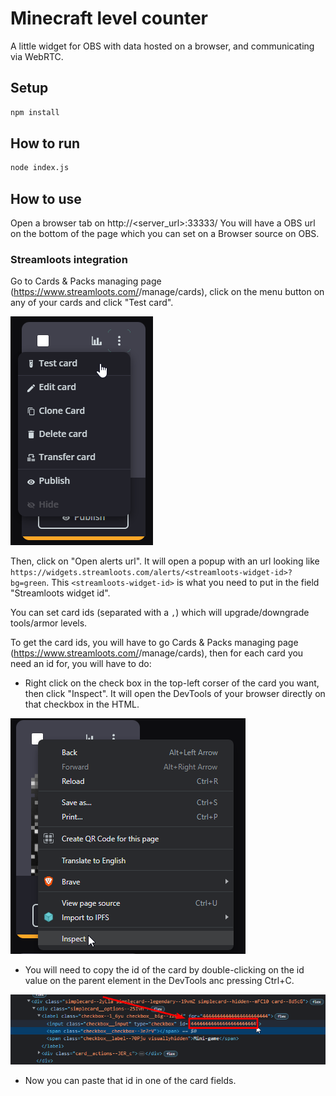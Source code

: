 # Minecraft level counter

A little widget for OBS with data hosted on a browser, and communicating via WebRTC.

## Setup

```sh
npm install
```

## How to run

```sh
node index.js
```

## How to use

Open a browser tab on http://<server_url>:33333/
You will have a OBS url on the bottom of the page which you can set on a Browser source on OBS.

### Streamloots integration

Go to Cards & Packs managing page (https://www.streamloots.com/<you>/manage/cards), click on the menu button on any of your cards and click "Test card".

![](./readme-assets/screen1.png)

Then, click on "Open alerts url". It will open a popup with an url looking like `https://widgets.streamloots.com/alerts/<streamloots-widget-id>?bg=green`.
This `<streamloots-widget-id>` is what you need to put in the field "Streamloots widget id".

You can set card ids (separated with a `,`) which will upgrade/downgrade tools/armor levels.

To get the card ids, you will have to go Cards & Packs managing page (https://www.streamloots.com/<you>/manage/cards), then for each card you need an id for, you will have to do:

- Right click on the check box in the top-left corser of the card you want, then click "Inspect". It will open the DevTools of your browser directly on that checkbox in the HTML.

![](./readme-assets/screen2.png)
- You will need to copy the id of the card by double-clicking on the id value on the parent element in the DevTools anc pressing Ctrl+C.

![](./readme-assets/screen3.png)

- Now you can paste that id in one of the card fields.